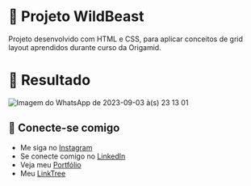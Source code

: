 # 📁 Projeto WildBeast

Projeto desenvolvido com HTML e CSS, para aplicar conceitos de grid layout aprendidos durante curso da Origamid.

# 📂 Resultado 

![Imagem do WhatsApp de 2023-09-03 à(s) 23 13 01](https://github.com/Brenda-A-S/Pokedex-HTML-CSS-JS/assets/69852246/9159bf9f-bc94-41c5-a4cd-d39feeb4117d)

## :link: Conecte-se comigo 

* Me siga no [Instagram](https://www.instagram.com/brenda_a_s_dev/)
* Se conecte comigo no [LinkedIn](https://www.linkedin.com/in/brenda-antunes-silva/)
* Veja meu [Portfólio](https://portfolio-brenda-a-s.web.app/)
* Meu [LinkTree](https://linktr.ee/brenda_a_s_dev)